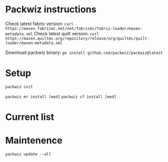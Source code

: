 # Packwiz instructions

Check latest fabric version:
`curl https://maven.fabricmc.net/net/fabricmc/fabric-loader/maven-metadata.xml`
Check latest quilt version:
`curl https://maven.quiltmc.org/repository/release/org/quiltmc/quilt-loader/maven-metadata.xml`

Download packwiz binary:
`go install github.com/packwiz/packwiz@latest`

# Setup

`packwiz init`

`packwiz mr install [mod]`
`packwiz cf install [mod]`

# Current list

# Maintenence

`packwiz update --all`
